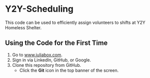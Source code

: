 # Y2Y-Scheduling
This code can be used to efficiently assign volunteers to shifts at Y2Y Homeless Shelter.

## Using the Code for the First Time
1.  Go to www.juliabox.com.
2.  Sign in via LinkedIn, GitHub, or Google.
3.  Clone this repository from GitHub.
    - Click the **Git** icon in the top banner of the screen.
    
